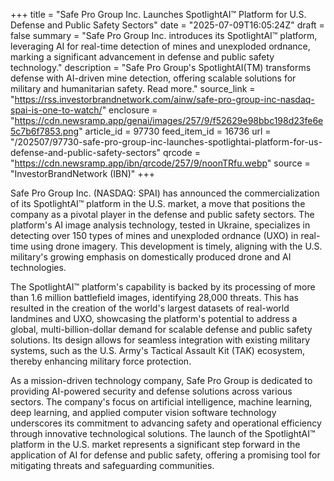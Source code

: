 +++
title = "Safe Pro Group Inc. Launches SpotlightAI™ Platform for U.S. Defense and Public Safety Sectors"
date = "2025-07-09T16:05:24Z"
draft = false
summary = "Safe Pro Group Inc. introduces its SpotlightAI™ platform, leveraging AI for real-time detection of mines and unexploded ordnance, marking a significant advancement in defense and public safety technology."
description = "Safe Pro Group's SpotlightAI(TM) transforms defense with AI-driven mine detection, offering scalable solutions for military and humanitarian safety. Read more."
source_link = "https://rss.investorbrandnetwork.com/ainw/safe-pro-group-inc-nasdaq-spai-is-one-to-watch/"
enclosure = "https://cdn.newsramp.app/genai/images/257/9/f52629e98bbc198d23fe6e5c7b6f7853.png"
article_id = 97730
feed_item_id = 16736
url = "/202507/97730-safe-pro-group-inc-launches-spotlightai-platform-for-us-defense-and-public-safety-sectors"
qrcode = "https://cdn.newsramp.app/ibn/qrcode/257/9/noonTRfu.webp"
source = "InvestorBrandNetwork (IBN)"
+++

<p>Safe Pro Group Inc. (NASDAQ: SPAI) has announced the commercialization of its SpotlightAI™ platform in the U.S. market, a move that positions the company as a pivotal player in the defense and public safety sectors. The platform's AI image analysis technology, tested in Ukraine, specializes in detecting over 150 types of mines and unexploded ordnance (UXO) in real-time using drone imagery. This development is timely, aligning with the U.S. military's growing emphasis on domestically produced drone and AI technologies.</p><p>The SpotlightAI™ platform's capability is backed by its processing of more than 1.6 million battlefield images, identifying 28,000 threats. This has resulted in the creation of the world's largest datasets of real-world landmines and UXO, showcasing the platform's potential to address a global, multi-billion-dollar demand for scalable defense and public safety solutions. Its design allows for seamless integration with existing military systems, such as the U.S. Army's Tactical Assault Kit (TAK) ecosystem, thereby enhancing military force protection.</p><p>As a mission-driven technology company, Safe Pro Group is dedicated to providing AI-powered security and defense solutions across various sectors. The company's focus on artificial intelligence, machine learning, deep learning, and applied computer vision software technology underscores its commitment to advancing safety and operational efficiency through innovative technological solutions. The launch of the SpotlightAI™ platform in the U.S. market represents a significant step forward in the application of AI for defense and public safety, offering a promising tool for mitigating threats and safeguarding communities.</p>